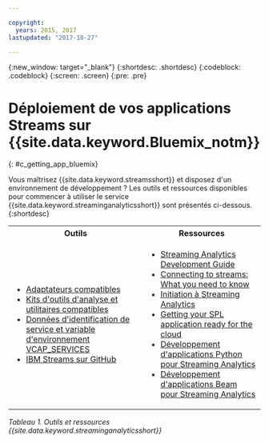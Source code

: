 ```yaml
---

copyright:
  years: 2015, 2017
lastupdated: "2017-10-27"

---
```


<!-- Attribute definitions -->
{:new_window: target="_blank"}
{:shortdesc: .shortdesc}
{:codeblock: .codeblock}
{:screen: .screen}
{:pre: .pre}

# Déploiement de vos applications Streams sur {{site.data.keyword.Bluemix_notm}}
{: #c_getting_app_bluemix}


 Vous maîtrisez {{site.data.keyword.streamsshort}} et disposez d'un environnement de développement ? Les outils et ressources disponibles pour commencer à utiliser le service {{site.data.keyword.streaminganalyticsshort}} sont présentés ci-dessous.
{:shortdesc}

<table summary="Ce tableau fournit une liste des outils et ressources nécessaires pour développer et déployer vos applications {{site.data.keyword.streamsshort}}.">
  <tr>
    <th>Outils<br></th>
    <th>Ressources<br></th>
  </tr>
  <tr>
    <td>
      <ul>
        <li><a href="/docs/services/StreamingAnalytics/c_compatible_adapters.html" target="_blank">Adaptateurs compatibles</a><br></li>
        <li><a href="/docs/services/StreamingAnalytics/c_analytics_utilities.html" target="_blank">Kits d'outils d'analyse et utilitaires compatibles</a><br></li>
        <li><a href="/docs/services/StreamingAnalytics/r_vcap_services.html#r_vcap_services" target="_blank">Données d'identification de service et variable d'environnement VCAP_SERVICES</a><br></li>
         <li><a href="https://github.com/IBMStreams" target="_blank">IBM Streams sur
GitHub</a><br></li>
      </ul>    
    </td>
    <td>
      <ul>
        <li><a href="https://developer.ibm.com/streamsdev/docs/bluemix-streaming-analytics-development-guide/" target="_blank">Streaming Analytics Development Guide</a><br></li>
        <li><a href="https://www.ibm.com/blogs/bluemix/2017/02/connecting-to-streams/" target="_blank">Connecting to streams: What you need to know</a><br></li>
        <li><a href="/docs/services/StreamingAnalytics/index.html" target="_blank">Initiation à Streaming Analytics</a><br></li>
        <li><a href="https://developer.ibm.com/streamsdev/docs/getting-spl-application-ready-cloud" target="_blank">Getting your SPL application ready for the cloud</a><br></li>
        <li><a href="/docs/services/StreamingAnalytics/t_develop_apps_python.html#t_develop_apps_python" target="_blank">Développement d'applications Python pour Streaming Analytics</a><br></li>
        <li><a href="/docs/services/StreamingAnalytics/develop_beam_apps.html" target="_blank">Développement d'applications Beam pour Streaming Analytics</a><br></li>
      </ul>    
    </td>
  </tr>
</table>

*Tableau 1. Outils et ressources {{site.data.keyword.streaminganalyticsshort}}*
